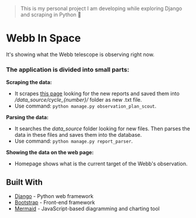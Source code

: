> This is my personal project I am developing while exploring Django and scraping in Python 🔭

# Webb In Space

It's showing what the Webb telescope is observing right now.

### The application is divided into small parts:

**Scraping the data:**
- It scrapes [this page](https://www.stsci.edu/jwst/science-execution/observing-schedules) looking for the new reports and saved them into */data_source/cycle_{number}/* folder as new .txt file.
- Use command: `python manage.py observation_plan_scout`.

**Parsing the data:**
- It searches the *data_source* folder looking for new files. Then parses the data in these files and saves them into the database.
- Use command: `python manage.py report_parser`.

**Showing the data on the web page:**
- Homepage shows what is the current target of the Webb's observation.

## Built With
* [Django](https://www.djangoproject.com/) - Python web framework
* [Bootstrap](https://getbootstrap.com/) - Front-end framework
* [Mermaid](https://mermaid-js.github.io/mermaid/#/) - JavaScript-based diagramming and charting tool
